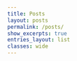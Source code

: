 ```yaml
---
title: Posts
layout: posts
permalink: /posts/
show_excerpts: true
entries_layout: list
classes: wide
---
```

